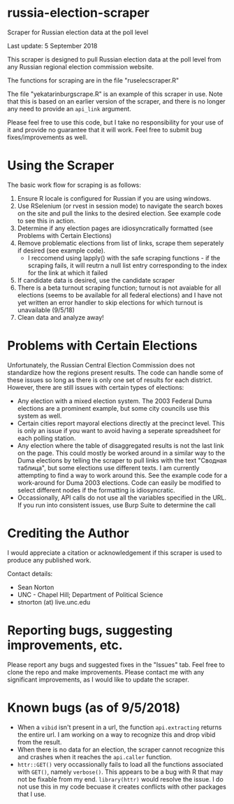 # russia-election-scraper
Scraper for Russian election data at the poll level

Last update: 5 September 2018

This scraper is designed to pull Russian election data at the poll level from any Russian regional election commission website.

The functions for scraping are in the file "ruselecscraper.R"

The file "yekatarinburgscrape.R" is an example of this scraper in use. Note that this is based on an earlier version of the scraper, and there is no longer any need to provide an `api_link` argument.

Please feel free to use this code, but I take no responsibility for your use of it and provide no guarantee that it will work. 
Feel free to submit bug fixes/improvements as well.

# Using the Scraper

The basic work flow for scraping is as follows:
1. Ensure R locale is configured for Russian if you are using windows.
2. Use RSelenium (or rvest in session mode) to navigate the search boxes on the site and pull the links to the desired election. See example code to see this in action.
3. Determine if any election pages are idiosyncratically formatted (see Problems with Certain Elections)
4. Remove problematic elections from list of links, scrape them seperately if desired (see example code).
	* I reccomend using lapply() with the safe scraping functions - if the scraping fails, it will reutrn a null list entry corresponding to the index for the link at which it failed
5. If candidate data is desired, use the candidate scraper
6. There is a beta turnout scraping function; turnout is not avaiable for all elections (seems to be available for all federal elections) and I have not yet written an error handler to skip elections for which turnout is unavailable (9/5/18) 
7. Clean data and analyze away!

# Problems with Certain Elections

Unfortunately, the Russian Central Election Commission does not standardize how the regions present results.
The code can handle some of these issues so long as there is only one set of results for each district. 
However, there are still issues with certain types of elections:
* Any election with a mixed election system. The 2003 Federal Duma elections are a prominent example, but some city councils use this system as well.
* Certain cities report mayoral elections directly at the precinct level. This is only an issue if you want to avoid having a seperate spreadsheet for each polling station.
* Any election where the table of disaggregated results is not the last link on the page. This could mostly be worked around in a similar way to the Duma elections by telling the scraper to pull links with the text "Сводная таблица", but some elections use different texts. I am currently attempting to find a way to work around this.
See the example code for a work-around for Duma 2003 elections. Code can easily be modified to select different nodes if the formatting is idiosyncratic.
* Occassionally, API calls do not use all the variables specified in the URL. If you run into consistent issues, use Burp Suite to determine the call

# Crediting the Author

I would appreciate a citation or acknowledgement if this scraper is used to produce any published work.

Contact details:
* Sean Norton
* UNC - Chapel Hill; Department of Political Science
* stnorton (at) live.unc.edu

# Reporting bugs, suggesting improvements, etc.

Please report any bugs and suggested fixes in the "Issues" tab. Feel free to clone the repo and make improvements. Please contact me with any significant improvements, as I would like to update the scraper.

# Known bugs (as of 9/5/2018)

* When a `vibid` isn't present in a url, the function `api.extracting` returns the entire url. I am working on a way to recognize this and drop vibid from the result.
* When there is no data for an election, the scraper cannot recognize this and crashes when it reaches the `api.caller` function.
* `httr::GET()` very occassionally fails to load all the functions associated with `GET()`, namely `verbose()`. This appears to be a bug with R that may not be fixable from my end.  `library(httr)` would resolve the issue. I do not use this in my code becuase it creates conflicts with other packages that I use.

